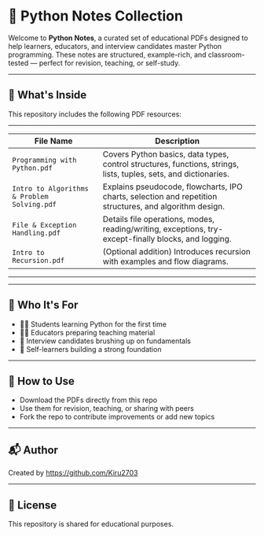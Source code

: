 # 🐍 Python Notes Collection

Welcome to **Python Notes**, a curated set of educational PDFs designed to help learners, educators, and interview candidates master Python programming. These notes are structured, example-rich, and classroom-tested — perfect for revision, teaching, or self-study.

---

## 📘 What's Inside

This repository includes the following PDF resources:

------------------------------------------------------------------------------------------------------------------------------------------------------------------
| File Name                                   | Description                                                                                                      |
|---------------------------------------------|------------------------------------------------------------------------------------------------------------------|
| `Programming with Python.pdf`               | Covers Python basics, data types, control structures, functions, strings, lists, tuples, sets, and dictionaries. |
| `Intro to Algorithms & Problem Solving.pdf` | Explains pseudocode, flowcharts, IPO charts, selection and repetition structures, and algorithm design.          |
| `File & Exception Handling.pdf`             | Details file operations, modes, reading/writing, exceptions, try-except-finally blocks, and logging.             |
| `Intro to Recursion.pdf`                    | (Optional addition) Introduces recursion with examples and flow diagrams.                                        |
------------------------------------------------------------------------------------------------------------------------------------------------------------------
---

## 🎯 Who It's For

- 🧑‍🎓 Students learning Python for the first time  
- 👩‍🏫 Educators preparing teaching material  
- 💼 Interview candidates brushing up on fundamentals  
- 🧠 Self-learners building a strong foundation

---

## 🚀 How to Use

- Download the PDFs directly from this repo
- Use them for revision, teaching, or sharing with peers
- Fork the repo to contribute improvements or add new topics

---

## 📬 Author

Created by https://github.com/Kiru2703

---

## 📄 License

This repository is shared for educational purposes.
